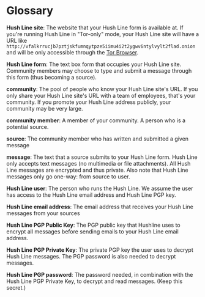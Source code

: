 # Glossary

**Hush Line site**: The website that your Hush Line form is available at. If you're running Hush Line in "Tor-only" mode, your Hush Line site will have a URL like `http://vfalkrrucjb7pztjskfumnqytpze5iimu4i2t2ygwv6ntylvylt2flad.onion` and will be only accessible through the [Tor Browser](https://torproject.org/download).

**Hush Line form**: The text box form that occupies your Hush Line site. Community members may choose to type and submit a message through this form (thus becoming a source).

**community**: The pool of people who know your Hush Line site's URL. If you only share your Hush Line site's URL with a team of employees, that's your community. If you promote your Hush Line address publicly, your community may be very large.

**community member**: A member of your community. A person who is a potential source.

**source**: The community member who has written and submitted a given message

**message**: The text that a source submits to your Hush Line form. Hush Line only accepts text messages (no multimedia or file attachments). All Hush Line messages are encrypted and thus private. Also note that Hush Line messages only go one-way: from source to user.

**Hush Line user**: The person who runs the Hush Line. We assume the user has access to the Hush Line email address and Hush Line PGP key.

**Hush Line email address**: The email address that receives your Hush Line messages from your sources

**Hush Line PGP Public Key**: The PGP public key that Hushline uses to encrypt all messages before sending emails to your Hush Line email address. 

**Hush Line PGP Private Key**: The private PGP key the user uses to decrypt Hush Line messages. The PGP password is also needed to decrypt messages.

**Hush Line PGP password**: The password needed, in combination with the Hush Line PGP Private Key, to decrypt and read messages. (Keep this secret.)
